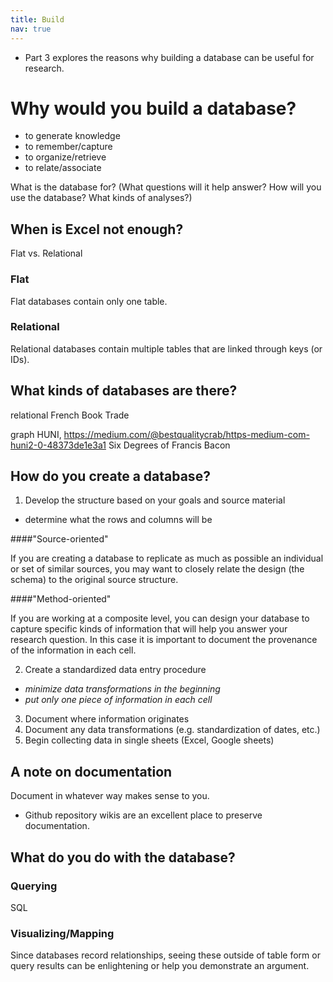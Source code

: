 ```yaml
---
title: Build
nav: true
---
```

- Part 3 explores the reasons why building a database can be useful for research.


# Why would you build a database?

- to generate knowledge
- to remember/capture
- to organize/retrieve
- to relate/associate


What is the database for? (What questions will it help answer? How will you use the database? What kinds of analyses?)





## When is Excel not enough?

Flat vs. Relational

### Flat

Flat databases contain only one table.

### Relational

Relational databases contain multiple tables that are linked through keys (or IDs).





## What kinds of databases are there?
relational
French Book Trade


graph
HUNI, https://medium.com/@bestqualitycrab/https-medium-com-huni2-0-48373de1e3a1
Six Degrees of Francis Bacon

## How do you create a database?

1. Develop the structure based on your goals and source material
 - determine what the rows and columns will be

####"Source-oriented"

If you are creating a database to replicate as much as possible an individual or set of similar sources, you may want to closely relate the design (the schema) to the original source structure.

####"Method-oriented"

If you are working at a composite level, you can design your database to capture specific kinds of information that will help you answer your research question. In this case it is important to document the provenance of the information in each cell.



2. Create a standardized data entry procedure
  - *minimize data transformations in the beginning*
  - *put only one piece of information in each cell*

3. Document where information originates
4. Document any data transformations (e.g. standardization of dates, etc.)
5. Begin collecting data in single sheets (Excel, Google sheets)


## A note on documentation
Document in whatever way makes sense to you.
- Github repository wikis are an excellent place to preserve documentation.





## What do you do with the database?
### Querying
SQL

### Visualizing/Mapping
Since databases record relationships, seeing these outside of table form or query results can be enlightening or help you demonstrate an argument.
